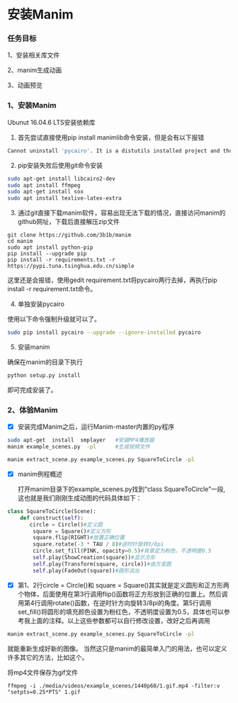 # 安装Manim

### 任务目标

1、安装相关库文件

2、manim生成动画

3、动画预览


### 1、安装Manim

Ubunut 16.04.6 LTS安装依赖库

1. 首先尝试直接使用pip install manimlib命令安装，但是会有以下报错

```bash
Cannot uninstall 'pycairo'. It is a distutils installed project and thus we cannot accurately determine which files belong to it which would lead to only a partial uninstall.
```

2. pip安装失败后使用git命令安装

```bash
sudo apt-get install libcairo2-dev
sudo apt install ffmpeg
sudo apt-get install sox
sudo apt install texlive-latex-extra
```

3. 通过git直接下载manim软件，容易出现无法下载的情况，直接访问manim的github网址，下载后直接解压zip文件

```shell
git clone https://github.com/3b1b/manim
cd manim
sudo apt install python-pip
pip install --upgrade pip
pip install -r requirements.txt -r https://pypi.tuna.tsinghua.edu.cn/simple
```

这里还是会报错，使用gedit requirement.txt将pycairo两行去掉，再执行pip install -r requirement.txt命令。

4. 单独安装pycairo

使用以下命令强制升级就可以了。

```bash
sudo pip install pycairo --upgrade --ignore-installed pycairo 
```

5. 安装manim

确保在manim的目录下执行

```python
python setup.py install
```
即可完成安装了。

### 2、体验Manim

- [x] 安装完成Manim之后，运行Manim-master内置的py程序

```bash
sudo apt-get  install  smplayer   #安装MP4播放器
manim example_scenes.py  -pl      #生成视频文件

manim extract_scene.py example_scenes.py SquareToCircle -pl
```
- [x] manim例程概述 

   打开manim目录下的example_scenes.py找到“class SquareToCircle”一段,这也就是我们刚刚生成动图的代码具体如下：

```python
class SquareToCircle(Scene):
    def construct(self):
       circle = Circle()#定义圆
        square = Square()#定义方形
        square.flip(RIGHT)#放置正确位置
        square.rotate(-3 * TAU / 8)#逆时针旋转3/8pi
        circle.set_fill(PINK, opacity=0.5)#背景定为粉色，不透明度0.5
        self.play(ShowCreation(square))#显示方形
        self.play(Transform(square, circle))#由方变圆
        self.play(FadeOut(square))#圆形淡出
```

- [x]  第1、2行circle = Circle()和 square = Square()其实就是定义圆形和正方形两个物体，后面使用在第3行调用flip()函数将正方形放到正确的位置上。然后调用第4行调用rotate()函数，在逆时针方向旋转3/8pi的角度。第5行调用set_fill()将圆形的填充颜色设置为粉红色，不透明度设置为0.5，具体也可以参考我上面的注释。以上这些参数都可以自行修改设置，改好之后再调用

```bash
manim extract_scene.py example_scenes.py SquareToCircle -pl
```

就能重新生成好新的图像。 当然这只是manim的最简单入门的用法，也可以定义许多其它的方法，比如这个。

将mp4文件保存为gif文件

```shell
ffmpeg -i ./media/videos/example_scenes/1440p60/1.gif.mp4 -filter:v "setpts=0.25*PTS" 1.gif
```
